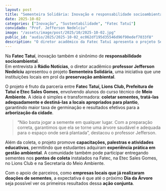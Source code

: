 ```yaml
---
layout: post
title: "Sementeira Solidária: Inovação e responsabilidade socioambiental na Fatec Tatuí"
date: 2025-10-02
categories: ["Inovação", "Sustentabilidade", "Fatec Tatuí"]
convidado: "Prof. Jefferson Nedelciu"
image: "/assets/image/post/2025/10/2025-10-02.jpg"
public_id: "audio/2025/2025-10-02_ec062df195d35546d96f90edef7033f8"
description: "O diretor acadêmico da Fatec Tatuí apresenta o projeto Sementeira Solidária, uma iniciativa que une instituições locais em prol da preservação ambiental. O projeto é fruto da parceria entre Fatec Tatuí, Lions Club, Prefeitura de Tatuí e Etec Sales Gomes, envolvendo alunos do curso técnico de Meio Ambiente. A ideia é coletar sementes, tratá-las adequadamente e destiná-las a locais apropriados para plantio, garantindo maior taxa de germinação e resultados efetivos para a arborização da cidade. Além da coleta, o projeto promove capacitações, palestras e atividades educativas práticas em gestão ambiental."
---
```


Na **Fatec Tatuí**, inovação também é sinônimo de **responsabilidade socioambiental**.  
Em entrevista à **Rádio Notícias**, o diretor acadêmico **professor Jefferson Nedelciu** apresentou o projeto **Sementeira Solidária**, uma iniciativa que une instituições locais em prol da **preservação ambiental**.

O projeto é fruto da parceria entre **Fatec Tatuí, Lions Club, Prefeitura de Tatuí e Etec Sales Gomes**, envolvendo alunos do curso técnico de **Meio Ambiente**. A ideia é simples e transformadora: **coletar sementes, tratá-las adequadamente e destiná-las a locais apropriados para plantio**, garantindo maior taxa de germinação e resultados efetivos para a **arborização da cidade**.

> “Não basta jogar a semente em qualquer lugar. Com a preparação correta, garantimos que ela se torne uma árvore saudável e adequada para o espaço onde será plantada”, destacou o professor Jefferson.

Além da coleta, o projeto promove **capacitações, palestras e atividades educativas**, permitindo que estudantes adquiram **experiência prática em gestão ambiental**. A comunidade também pode participar entregando sementes nos **pontos de coleta** instalados na Fatec, na Etec Sales Gomes, no Lions Club e na Secretaria do Meio Ambiente.

Com o apoio de parceiros, como **empresas locais que já realizaram doações de sementes**, a expectativa é que até o próximo **Dia da Árvore** seja possível ver os primeiros resultados dessa **ação conjunta**.
